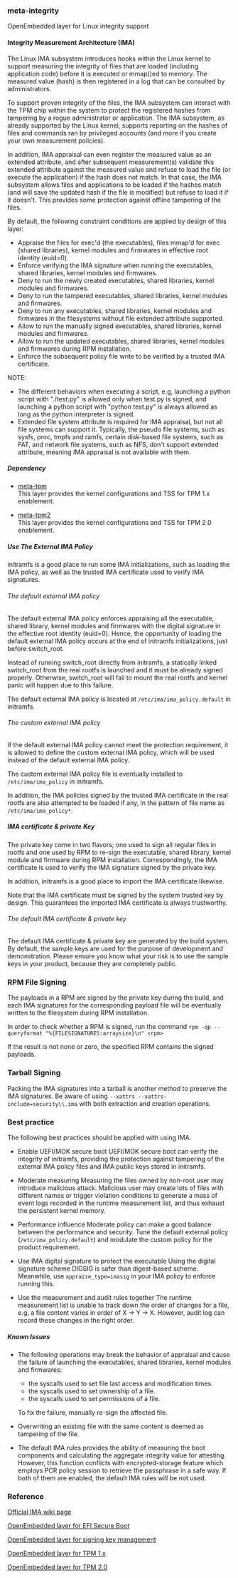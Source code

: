 ### meta-integrity
OpenEmbedded layer for Linux integrity support

#### Integrity Measurement Architecture (IMA)
The Linux IMA subsystem introduces hooks within the Linux kernel to support
measuring the integrity of files that are loaded (including application code)
before it is executed or mmap()ed to memory. The measured value (hash) is then
registered in a log that can be consulted by administrators.

To support proven integrity of the files, the IMA subsystem can interact with
the TPM chip within the system to protect the registered hashes from tampering
by a rogue administrator or application. The IMA subsystem, as already
supported by the Linux kernel, supports reporting on the hashes of files and
commands ran by privileged accounts (and more if you create your own
measurement policies).

In addition, IMA appraisal can even register the measured value as an extended
attribute, and after subsequent measurement(s) validate this extended attribute
against the measured value and refuse to load the file (or execute the
application) if the hash does not match. In that case, the IMA subsystem allows
files and applications to be loaded if the hashes match (and will save the
updated hash if the file is modified) but refuse to load it if it doesn't. This
provides some protection against offline tampering of the files.

By default, the following constraint conditions are applied by design of this
layer:

- Appraise the files for exec'd (the executables), files mmap'd for exec
  (shared libraries), kernel modules and firmwares in effective root identity
  (euid=0).
- Enforce verifying the IMA signature when running the executables, shared
  libraries, kernel modules and firmwares.
- Deny to run the newly created executables, shared libraries, kernel modules
  and firmwares.
- Deny to run the tampered executables, shared libraries, kernel modules and
  firmwares.
- Deny to run any executables, shared libraries, kernel modules and firmwares
  in the filesystems without file extended attribute supported.
- Allow to run the manually signed executables, shared libraries, kernel
  modules and firmwares.
- Allow to run the updated executables, shared libraries, kernel modules and
  firmwares during RPM installation.
- Enforce the subsequent policy file write to be verified by a trusted IMA
  certificate.

NOTE:
- The different behaviors when executing a script, e.g, launching a python
script with "./test.py" is allowed only when test.py is signed, and launching
a python script with "python test.py" is always allowed as long as the python
interpreter is signed.
- Extended file system attribute is required for IMA appraisal, but not
all file systems can support it. Typically, the pseudo file systems, such as
sysfs, proc, tmpfs and ramfs, certain disk-based file systems, such as FAT,
and network file systems, such as NFS, don't support extended attribute,
meaning IMA appraisal is not available with them.

##### Dependency
- [meta-tpm](https://github.com/jiazhang0/meta-secure-core/tree/master/meta-tpm)  
  This layer provides the kernel configurations and TSS for TPM 1.x enablement.

- [meta-tpm2](https://github.com/jiazhang0/meta-secure-core/tree/master/meta-tpm2)  
  This layer provides the kernel configurations and TSS for TPM 2.0 enablement.

##### Use The External IMA Policy
initramfs is a good place to run some IMA initializations, such as loading
the IMA policy, as well as the trusted IMA certificate used to verify IMA
signatures.

###### The default external IMA policy
The default external IMA policy enforces appraising all the executable, shared
library, kernel modules and firmwares with the digital signature in the
effective root identity (euid=0). Hence, the opportunity of loading the default
external IMA policy occurs at the end of initramfs initializations, just before
switch_root.

Instead of running switch_root directly from initramfs, a statically linked
switch_root from the real rootfs is launched and it must be already signed
properly. Otherwise, switch_root will fail to mount the real rootfs and kernel
panic will happen due to this failure.

The default external IMA policy is located at `/etc/ima/ima_policy.default` in
initramfs.

###### The custom external IMA policy
If the default external IMA policy cannot meet the protection requirement, it
is allowed to define the custom external IMA policy, which will be used instead
of the default external IMA policy.

The custom external IMA policy file is eventually installed to `/etc/ima/ima_policy`
in initramfs.

In addition, the IMA policies signed by the trusted IMA certificate in the real
rootfs are also attempted to be loaded if any, in the pattern of file name as
`/etc/ima/ima_policy*`.

##### IMA certificate & private Key
The private key come in two flavors; one used to sign all regular files in
rootfs and one used by RPM to re-sign the executable, shared library, kernel
module and firmware during RPM installation. Correspondingly, the IMA
certificate is used to verify the IMA signature signed by the private key.

In addition, initramfs is a good place to import the IMA certificate likewise.

Note that the IMA certificate must be signed by the system trusted key by
design. This guarantees the imported IMA certificate is always trustworthy.

###### The default IMA certificate & private key
The default IMA certificate & private key are generated by the build system. By
default, the sample keys are used for the purpose of development and
demonstration. Please ensure you know what your risk is to use the sample keys
in your product, because they are completely public.

### RPM File Signing
The payloads in a RPM are signed by the private key during the build, and each
IMA signatures for the corresponding  payload file will be eventually written
to the filesystem during RPM installation.

In order to check whether a RPM is signed, run the command
`rpm -qp --queryformat "%{FILESIGNATURES:arraysize}\n" <rpm>`

If the result is not none or zero, the specified RPM contains the signed
payloads.

### Tarball Signing
Packing the IMA signatures into a tarball is another method to preserve the
IMA signatures. Be aware of using `--xattrs --xattrs-include=security\\.ima`
with both extraction and creation operations.

### Best practice
The following best practices should be applied with using IMA.

- Enable UEFI/MOK secure boot
  UEFI/MOK secure boot can verify the integrity of initramfs, providing the
  protection against tampering of the external IMA policy files and IMA public
  keys stored in initramfs.

- Moderate measuring
  Measuring the files owned by non-root user may introduce malicious attack.
  Malicious user may create lots of files with different names or trigger
  violation conditions to generate a mass of event logs recorded in the runtime
  measurement list, and thus exhaust the persistent kernel memory.

- Performance influence
  Moderate policy can make a good balance between the performance and security.
  Tune the default external policy (`/etc/ima_policy.default`) and modulate the
  custom policy for the product requirement.

- Use IMA digital signature to protect the executable
  Using the digital signature scheme DIGSIG is safer than digest-based scheme.
  Meanwhile, use `appraise_type=imasig` in your IMA policy to enforce running
  this.

- Use the measurement and audit rules together
  The runtime measurement list is unable to track down the order of changes for
  a file, e.g, a file content varies in order of X -> Y -> X. However, audit log
  can record these changes in the right order.

##### Known Issues
- The following operations may break the behavior of appraisal and cause the
  failure of launching the executables, shared libraries, kernel modules and
  firmwares:
  - the syscalls used to set file last access and modification times.
  - the syscalls used to set ownership of a file.
  - the syscalls used to set permissions of a file.

  To fix the failure, manually re-sign the affected file.

- Overwriting an existing file with the same content is deemed as tampering of
  the file.

- The default IMA rules provides the ability of measuring the boot components
  and calculating the aggregate integrity value for attesting. However, this
  function conflicts with encrypted-storage feature which employs PCR policy
  session to retrieve the passphrase in a safe way. If both of them are
  enabled, the default IMA rules will be not used.

### Reference
[Official IMA wiki page](https://sourceforge.net/p/linux-ima/wiki/Home/)

[OpenEmbedded layer for EFI Secure Boot](https://github.com/jiazhang0/meta-secure-core/tree/master/meta-efi-secure-boot)

[OpenEmbedded layer for signing key management](https://github.com/jiazhang0/meta-secure-core/tree/master/meta-signing-key)

[OpenEmbedded layer for TPM 1.x](https://github.com/jiazhang0/meta-secure-core/tree/master/meta-tpm)

[OpenEmbedded layer for TPM 2.0](https://github.com/jiazhang0/meta-secure-core/tree/master/meta-tpm2)
